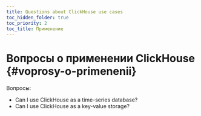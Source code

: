```yaml
---
title: Questions about ClickHouse use cases
toc_hidden_folder: true
toc_priority: 2
toc_title: Применение
---
```


# Вопросы о применении ClickHouse {#voprosy-o-primenenii}

Вопросы:

-   Can I use ClickHouse as a time-series database?
-   Can I use ClickHouse as a key-value storage?

